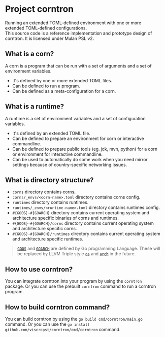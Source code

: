 # Project corntron
Running an extended TOML-defined environment with one or more extended TOML-defined configurations.  
This source code is a reference implementation and prototype design of corntron. 
It is licensed under Mulan PSL v2.
## What is a corn?
A corn is a program that can be run with a set of arguments and a set of environment variables.
- It's defined by one or more extended TOML files.
- Can be defined to run a program.
- Can be defined as a meta-configuration for a corn.
## What is a runtime?
A runtime is a set of environment variables and a set of configuration variables.
- It's defined by an extended TOML file.
- Can be defined to prepare an environment for corn or interactive commandline.
- Can be defined to prepare public tools (eg. jdk, mvn, python) for a corn or environment for interactive commandline.
- Can be used to automatically do some work when you need mirror settings because of country-specific networking issues.
## What is directory structure?
- `corns` directory contains corns.
- `corns/_envs/<corn-name>.toml` directory contains corns config.
- `runtimes` directory contains runtimes.
- `runtimes/_envs/<runtime-name>.toml` directory contains runtimes config.
- `#{GOOS}-#{GOARCH}` directory contains current operating system and architecture specific binaries of corns and runtimes. 
- `#{GOOS}-#{GOARCH}/corns` directory contains current operating system and architecture specific corns.
- `#{GOOS}-#{GOARCH}/runtimes` directory contains current operating system and architecture specific runtimes.
> [`GOOS`](https://github.com/golang/go/tree/master/src/internal/goos) and [`GOARCH`](https://github.com/golang/go/tree/master/src/internal/goarch) are defined by Go programming Language. These will be replaced by LLVM Triple style [`os`](https://github.com/llvm/llvm-project/blob/23d4756c4bfce06a98c9c03b24752d32760ac22b/llvm/include/llvm/TargetParser/Triple.h#L46) and [`arch`](https://github.com/llvm/llvm-project/blob/23d4756c4bfce06a98c9c03b24752d32760ac22b/llvm/include/llvm/TargetParser/Triple.h#L46) in the future.
## How to use corntron?
You can integrate corntron into your program by using the `corntron` package.
Or you can use the prebuilt `corntron` command to run a corntron program.
## How to build corntron command?
You can build corntron by using the `go build cmd/corntron/main.go` command.
Or you can use the `go install github.com/viscropst/corntron/cmd/corntron` command.